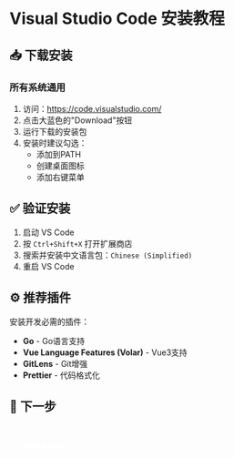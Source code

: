 # Visual Studio Code 安装教程

## 📥 下载安装

### 所有系统通用
1. 访问：https://code.visualstudio.com/
2. 点击大蓝色的"Download"按钮
3. 运行下载的安装包
4. 安装时建议勾选：
   - 添加到PATH
   - 创建桌面图标
   - 添加右键菜单

## ✅ 验证安装

1. 启动 VS Code
2. 按 `Ctrl+Shift+X` 打开扩展商店
3. 搜索并安装中文语言包：`Chinese (Simplified)`
4. 重启 VS Code

## ⚙️ 推荐插件

安装开发必需的插件：
- **Go** - Go语言支持
- **Vue Language Features (Volar)** - Vue3支持  
- **GitLens** - Git增强
- **Prettier** - 代码格式化

## 🎯 下一步

<a href="../apifox" class="beaver-button">安装 Apifox →</a>

<style>
.beaver-button {
  background: var(--vp-c-brand-1);
  color: white;
  padding: 0.75rem 1.5rem;
  border-radius: 8px;
  text-decoration: none;
  font-weight: 600;
  display: inline-block;
  margin-top: 1rem;
  transition: all 0.3s ease;
}

.beaver-button:hover {
  background: var(--vp-c-brand-2);
  transform: translateY(-2px);
}
</style> 